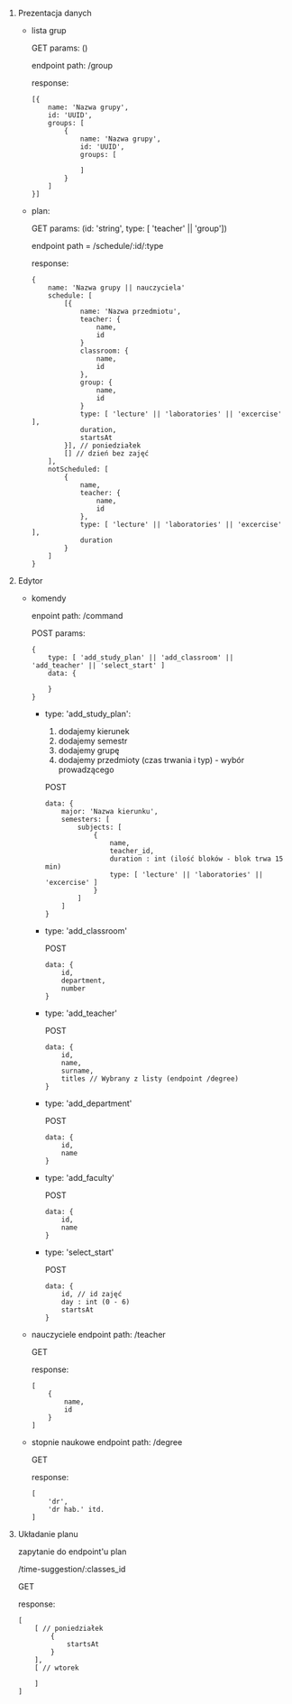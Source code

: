 1. Prezentacja danych

    - lista grup
        
        GET params: ()
        
        endpoint path: /group

        response:
        ```
        [{
            name: 'Nazwa grupy',
            id: 'UUID',
            groups: [
                {
                    name: 'Nazwa grupy',
                    id: 'UUID',
                    groups: [
                        
                    ]
                }
            ]
        }]
        ```

    - plan:
        
        GET params: (id: 'string', type: [ 'teacher' || 'group'])
        
        endpoint path = /schedule/:id/:type
        
        response: 
        ```
        {
            name: 'Nazwa grupy || nauczyciela'
            schedule: [
                [{
                    name: 'Nazwa przedmiotu',
                    teacher: {
                        name,
                        id
                    }
                    classroom: {
                        name,
                        id
                    },
                    group: {
                        name,
                        id
                    }
                    type: [ 'lecture' || 'laboratories' || 'excercise' ],
                    duration,
                    startsAt
                }], // poniedziałek
                [] // dzień bez zajęć
            ],
            notScheduled: [
                {
                    name,
                    teacher: {
                        name,
                        id
                    },
                    type: [ 'lecture' || 'laboratories' || 'excercise' ],
                    duration
                }
            ]
        }
        ```


2. Edytor
    - komendy

        enpoint path: /command

        POST params: 
        ```
        {
            type: [ 'add_study_plan' || 'add_classroom' || 'add_teacher' || 'select_start' ]
            data: {

            }
        }
        ```

        - type: 'add_study_plan':

          1. dodajemy kierunek 
          2. dodajemy semestr
          3. dodajemy grupę
          4. dodajemy przedmioty (czas trwania i typ) - wybór prowadzącego

          POST
          ```
          data: {
              major: 'Nazwa kierunku',
              semesters: [
                  subjects: [
                      {
                          name,
                          teacher_id,
                          duration : int (ilość bloków - blok trwa 15 min)
                          type: [ 'lecture' || 'laboratories' || 'excercise' ]
                      }
                  ]
              ]
          }
          ```

        - type: 'add_classroom'
        
          POST
          ```
          data: {
              id,
              department,
              number
          }
          ```


        - type: 'add_teacher'

          POST
          ```
          data: {
              id,
              name,
              surname,
              titles // Wybrany z listy (endpoint /degree)
          }
          ```


        - type: 'add_department'

          POST
          ```
          data: {
              id,
              name
          }
          ```


        - type: 'add_faculty'

          POST
          ```
          data: {
              id,
              name
          }
          ```


        - type: 'select_start'

          POST
          ```
          data: {
              id, // id zajęć
              day : int (0 - 6)
              startsAt
          }
          ```


    - nauczyciele
        endpoint path: /teacher 
        
        GET

        response: 
        ```
        [
            {
                name,
                id
            }
        ]
        ```

    - stopnie naukowe
        endpoint path: /degree 

        GET

        response:
        ```
        [
            'dr',
            'dr hab.' itd.
        ]
        ```

3. Układanie planu
    
    zapytanie do endpoint'u plan

    /time-suggestion/:classes_id

    GET

    response: 
    ```
    [
        [ // poniedziałek
            {
                startsAt
            }
        ],
        [ // wtorek

        ]
    ]
    ```